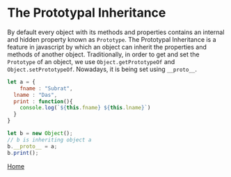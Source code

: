 # The Prototypal Inheritance

By default every object with its methods and properties contains an internal and hidden property known as `Prototype`. The Prototypal Inheritance is a feature in javascript by which an object can inherit the properties and methods of another object. Traditionally, in order to get and set the `Prototype` of an object, we use `Object.getPrototypeOf` and `Object.setPrototypeOf`. Nowadays, it is being set using `__proto__`.

```js
let a = {
	fname : "Subrat",
  lname : "Das",
  print : function(){
  	console.log(`${this.fname} ${this.lname}`)
  }
}

let b = new Object();
// b is inheriting object a
b.__proto__ = a;
b.print();
```

[Home](https://github.com/subratsir/DSA-JavaScript/blob/main/subratsir/README.md)
